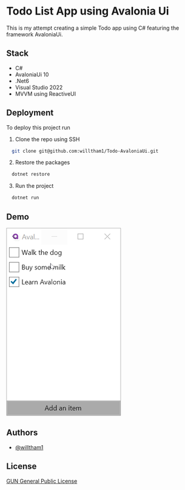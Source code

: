 # Todo List App using Avalonia Ui
This is my attempt creating a simple Todo app using C# featuring the framework AvaloniaUi.

## Stack
- C#
- AvaloniaUi 10
- .Net6
- Visual Studio 2022
- MVVM using ReactiveUI

## Deployment
To deploy this project run

1. Clone the repo using SSH
```bash
  git clone git@github.com:willtham1/Todo-AvaloniaUi.git
```
2. Restore the packages
```bash
  dotnet restore
```
3. Run the project
```bash
  dotnet run
```


## Demo
![](https://github.com/willtham1/Todo-AvaloniaUi/blob/master/Demo.gif)


## Authors

- [@willtham1](https://www.github.com/willtham1)

## License
[GUN General Public License](https://github.com/willtham1/Todo-AvaloniaUi/blob/master/LICENSE.txt)

